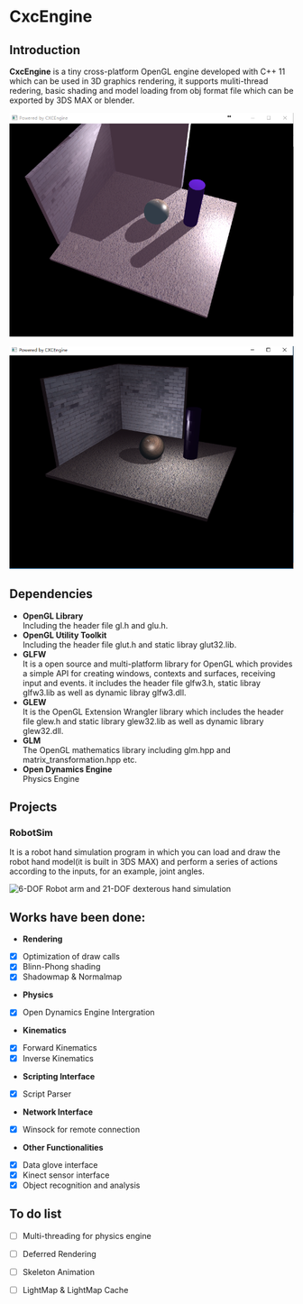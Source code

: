 # CxcEngine

## Introduction

 **CxcEngine** is a tiny cross-platform OpenGL engine developed with C++ 11 which can be used in 3D graphics rendering, it supports muliti-thread redering, basic shading and model loading from obj format file which can be exported by 3DS MAX or blender.

![ShadowMapping of Directional light](Img/Shading.bmp)

![ShadowMapping of Omni-Directional light](Img/Omni-Directional_ShadowMapping.bmp)

## Dependencies

- **OpenGL Library**  
  Including the header file gl.h and glu.h.
- **OpenGL Utility Toolkit**  
  Including the header file glut.h and static libray glut32.lib.
- **GLFW**  
  It is a open source and multi-platform library for OpenGL which provides a simple API for creating windows, contexts and surfaces, receiving input and events. it includes the header file glfw3.h, static libray glfw3.lib as well as dynamic libray glfw3.dll.
- **GLEW**  
  It is the OpenGL Extension Wrangler library which includes the header file glew.h and static library glew32.lib as well as dynamic library glew32.dll.
- **GLM**  
  The OpenGL mathematics library including glm.hpp and matrix_transformation.hpp etc.
- **Open Dynamics Engine**  
  Physics Engine
  
## Projects

### RobotSim

It is a robot hand simulation program in which you can load and draw the robot hand model(it is built in 3DS MAX) and perform a series of actions according to the inputs, for an example, joint angles.

![6-DOF Robot arm and 21-DOF dexterous hand simulation](Img/robot.bmp)


## Works have been done:

- **Rendering**
- [x] Optimization of draw calls 
- [x] Blinn-Phong shading
- [x] Shadowmap & Normalmap
- **Physics**
- [x] Open Dynamics Engine Intergration
- **Kinematics**
- [x] Forward Kinematics
- [x] Inverse Kinematics
- **Scripting Interface**
- [x] Script Parser
- **Network Interface**
- [x] Winsock for remote connection
- **Other Functionalities**
- [x] Data glove interface
- [x] Kinect sensor interface
- [x] Object recognition and analysis

## To do list
- [ ] Multi-threading for physics engine
- [ ] Deferred Rendering
- [ ] Skeleton Animation
- [ ] LightMap & LightMap Cache

